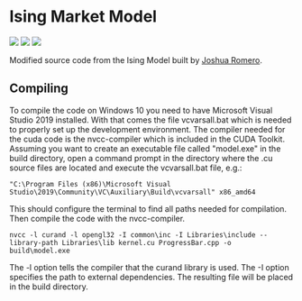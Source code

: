 # Ising Market Model

<img src="https://img.shields.io/github/issues/kenokrieger/marketModel"> <img src="https://img.shields.io/github/commit-activity/m/kenokrieger/marketModel">
<img src="http://qmpy.org/badges/license.svg">

Modified source code from the Ising Model built by
<a href="https://github.com/romerojosh">Joshua Romero</a>.

## Compiling

To compile the code on Windows 10 you need to have Microsoft Visual Studio
2019 installed. With that comes the file vcvarsall.bat which is needed to
properly set up the development environment. The compiler needed for the cuda
code is the nvcc-compiler which is included in the CUDA Toolkit.
Assuming you want to create an executable file called "model.exe" in the build
directory, open a command prompt in the directory where the .cu source files are
located and execute the vcvarsall.bat file, e.g.:

```terminal
"C:\Program Files (x86)\Microsoft Visual Studio\2019\Community\VC\Auxiliary\Build\vcvarsall" x86_amd64
```

This should configure the terminal to find all paths needed for compilation.
Then compile the code with the nvcc-compiler.

```terminal
nvcc -l curand -l opengl32 -I common\inc -I Libraries\include --library-path Libraries\lib kernel.cu ProgressBar.cpp -o build\model.exe
```

The -l option tells the compiler that the curand library is used. The -I option
specifies the path to external dependencies. The resulting file will be placed
in the build directory.

